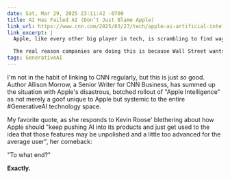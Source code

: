 ```yaml
---
date: Sat, Mar 29, 2025 23:11:42 -0700
title: AI Has Failed AI (Don’t Just Blame Apple)
link_url: https://www.cnn.com/2025/03/27/tech/apple-ai-artificial-intelligence/index.html
link_excerpt: |
  Apple, like every other big player in tech, is scrambling to find ways to inject AI into its products. Why? *Well, it’s the* *future!* What problems is it solving? *Well, so far that’s not clear!* Are customers demanding it? *LOL, no.* In fact, last year the backlash against one of Apple’s early ads for its AI was so hostile the company had to pull the commercial.

  The real reason companies are doing this is because Wall Street wants them to.
tags: GenerativeAI
---
```


I'm not in the habit of linking to CNN regularly, but this is just _so_ good. Author Allison Morrow, a Senior Writer for CNN Business, has summed up the situation with Apple's disastrous, botched rollout of "Apple Intelligence" as not merely a goof unique to Apple but systemic to the entire #GenerativeAI technology space.

My favorite quote, as she responds to Kevin Roose' blethering about how Apple should "keep pushing AI into its products and just get used to the idea that those features may be unpolished and a little too advanced for the average user", her comeback:

"To what end?"

**Exactly.**